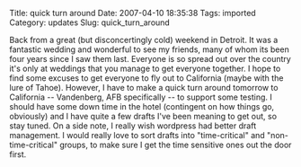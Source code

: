 Title: quick turn around
Date: 2007-04-10 18:35:38
Tags: imported
Category: updates
Slug: quick_turn_around


Back from a great (but disconcertingly cold) weekend in Detroit.  It was a fantastic wedding and wonderful to see my friends, many of whom its been four years since I saw them last.  Everyone is so spread out over the country it's only at weddings that you manage to get everyone together.  I hope to find some excuses to get everyone to fly out to California (maybe with the lure of Tahoe).
However, I have to make a quick turn around tomorrow to California -- Vandenberg, AFB specifically -- to support some testing.  I should have some down time in the hotel (contingent on how things go, obviously) and I have quite a few drafts I've been meaning to get out, so stay tuned.  On a side note, I really wish wordpress had better draft management.  I would really love to sort drafts into "time-critical" and "non-time-critical" groups, to make sure I get the time sensitive ones out the door first.
